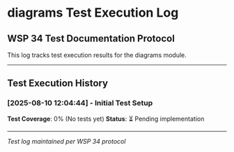 # diagrams Test Execution Log

## WSP 34 Test Documentation Protocol
This log tracks test execution results for the diagrams module.

---

## Test Execution History

### [2025-08-10 12:04:44] - Initial Test Setup
**Test Coverage**: 0% (No tests yet)
**Status**: ⏳ Pending implementation

---

*Test log maintained per WSP 34 protocol*

